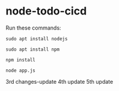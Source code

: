 # node-todo-cicd

Run these commands:


`sudo apt install nodejs`


`sudo apt install npm`


`npm install`

`node app.js`


3rd changes-update
4th update
5th update
